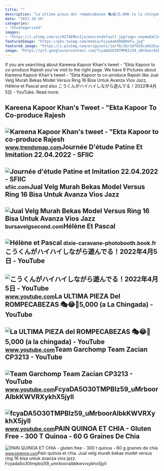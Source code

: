 ```yaml
---
title: ""
description: "La ultima pieza del rompecabezas 🎭😂🧘5,000 (a la chingada)"
date: "2023-10-16"
categories:
- "Uncategorized"
images:
- "https://i.ytimg.com/vi/H2fAEMesIjo/maxresdefault.jpg?sqp=-oaymwEmCIAKENAF8quKqQMa8AEB-AH-CYAC0AWKAgwIABABGGUgXyhTMA8=&amp;rs=AOn4CLCJYSghky0o-ilndxvg6fCYAda1ug"
featuredImage: "https://pbs.twimg.com/media/Fcyada8X0AANSFu.jpg"
featured_image: "https://i.pinimg.com/originals/1d/f8/28/1df828ca9d35aa9041030de90bcb13f7.jpg"
image: "https://yt3.googleusercontent.com/fcyaDA5O30TMPBIz59_uMrboorAIbkKWVRXykhX5jylI_mHsQMtKYRKrSU6WFKQalZc67BxTzAc=s900-c-k-c0x00ffffff-no-rj"
---
```


If you are searching about Kareena Kapoor Khan's tweet - "Ekta Kapoor to co-produce Rajesh you've visit to the right page. We have 9 Pictures about Kareena Kapoor Khan's tweet - "Ekta Kapoor to co-produce Rajesh like Jual Velg Murah Bekas Model Versus Ring 16 Bisa Untuk Avanza Vios Jazz, Hélène et Pascal and also こうくんがハイハイしながら遊んでる！2022年4月5日 - YouTube. Read more:

Kareena Kapoor Khan's Tweet - "Ekta Kapoor To Co-produce Rajesh
---------------------------------------------------------------

 ![Kareena Kapoor Khan's tweet - "Ekta Kapoor to co-produce Rajesh](https://pbs.twimg.com/media/Fcyada8X0AANSFu.jpg) <small>www.trendsmap.com</small>Journée D'étude Patine Et Imitation 22.04.2022 - SFIIC
------------------------------------------------------

 ![Journée d'étude Patine et Imitation 22.04.2022 - SFIIC](https://sfiic.com/wp-content/uploads/2022/02/GRPApatineetimitation22.04.2022-570x809.png) <small>sfiic.com</small>Jual Velg Murah Bekas Model Versus Ring 16 Bisa Untuk Avanza Vios Jazz
----------------------------------------------------------------------

 ![Jual Velg Murah Bekas Model Versus Ring 16 Bisa Untuk Avanza Vios Jazz](https://bursavelgsecond.com/wp-content/uploads/2021/12/Versus-R16x7-et40-28.jpg) <small>bursavelgsecond.com</small>Hélène Et Pascal
----------------

 ![Hélène et Pascal](https://dixie-caravane-photobooth.book.fr/files/1/181325/g_30_kZIuAvPAML.jpg) <small>dixie-caravane-photobooth.book.fr</small>こうくんがハイハイしながら遊んでる！2022年4月5日 - YouTube
-------------------------------------

 ![こうくんがハイハイしながら遊んでる！2022年4月5日 - YouTube](https://i.ytimg.com/vi/H2fAEMesIjo/maxresdefault.jpg?sqp=-oaymwEmCIAKENAF8quKqQMa8AEB-AH-CYAC0AWKAgwIABABGGUgXyhTMA8=&rs=AOn4CLCJYSghky0o-ilndxvg6fCYAda1ug) <small>www.youtube.com</small>La ULTIMA PIEZA Del ROMPECABEZAS 🎭😂🧘5,000 (a La Chingada) - YouTube
-------------------------------------------------------------------

 ![La ULTIMA PIEZA del ROMPECABEZAS 🎭😂🧘5,000 (a la chingada) - YouTube](https://i.ytimg.com/vi/KdZ3OosEZ6s/hq2.jpg?sqp=-oaymwEoCOADEOgC8quKqQMcGADwAQH4Ad4EgAK4CIoCDAgAEAEYZSBMKGMwDw==&rs=AOn4CLCfzFvJaPoNerKMbSKycXF-fCyaDA) <small>www.youtube.com</small>Team Garchomp Team Zacian CP3213 - YouTube
------------------------------------------

 ![Team Garchomp Team Zacian CP3213 - YouTube](https://i.ytimg.com/vi/HYLCwcE-Dgc/maxres2.jpg?sqp=-oaymwEoCIAKENAF8quKqQMcGADwAQH4AYwCgALgA4oCDAgAEAEYRSBHKGUwDw==&rs=AOn4CLC_ulBvmvqa2cf2uT56Qfk3FCYaDA) <small>www.youtube.com</small>FcyaDA5O30TMPBIz59\_uMrboorAIbkKWVRXykhX5jylI
---------------------------------------------

 ![fcyaDA5O30TMPBIz59_uMrboorAIbkKWVRXykhX5jylI](https://yt3.googleusercontent.com/fcyaDA5O30TMPBIz59_uMrboorAIbkKWVRXykhX5jylI_mHsQMtKYRKrSU6WFKQalZc67BxTzAc=s900-c-k-c0x00ffffff-no-rj) <small>www.youtube.com</small>PAIN QUINOA ET CHIA - Gluten Free - 300 T Quinoa - 60 G Graines De Chia
-----------------------------------------------------------------------

 ![PAIN QUINOA ET CHIA - gluten free - 300 t quinoa - 60 g graines de chia](https://i.pinimg.com/originals/1d/f8/28/1df828ca9d35aa9041030de90bcb13f7.jpg) <small>www.pinterest.com</small>Pain quinoa et chia. Jual velg murah bekas model versus ring 16 bisa untuk avanza vios jazz. Fcyada5o30tmpbiz59\_umrbooraibkkwvrxykhx5jyli
